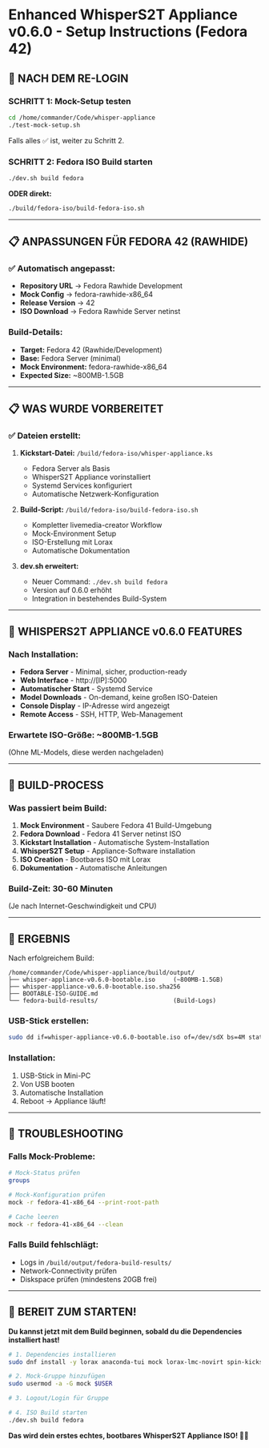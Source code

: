 # Enhanced WhisperS2T Appliance v0.6.0 - Setup Instructions (Fedora 42)

## 🎯 NACH DEM RE-LOGIN

### **SCHRITT 1: Mock-Setup testen**

```bash
cd /home/commander/Code/whisper-appliance
./test-mock-setup.sh
```

Falls alles ✅ ist, weiter zu Schritt 2.

### **SCHRITT 2: Fedora ISO Build starten**

```bash
./dev.sh build fedora
```

**ODER direkt:**

```bash
./build/fedora-iso/build-fedora-iso.sh
```

---

## 📋 ANPASSUNGEN FÜR FEDORA 42 (RAWHIDE)

### ✅ **Automatisch angepasst:**

- **Repository URL** → Fedora Rawhide Development
- **Mock Config** → fedora-rawhide-x86_64
- **Release Version** → 42
- **ISO Download** → Fedora Rawhide Server netinst

### **Build-Details:**
- **Target:** Fedora 42 (Rawhide/Development)
- **Base:** Fedora Server (minimal)
- **Mock Environment:** fedora-rawhide-x86_64
- **Expected Size:** ~800MB-1.5GB

---

## 📋 WAS WURDE VORBEREITET

### ✅ **Dateien erstellt:**

1. **Kickstart-Datei:** `/build/fedora-iso/whisper-appliance.ks`
   - Fedora Server als Basis
   - WhisperS2T Appliance vorinstalliert
   - Systemd Services konfiguriert
   - Automatische Netzwerk-Konfiguration

2. **Build-Script:** `/build/fedora-iso/build-fedora-iso.sh`
   - Kompletter livemedia-creator Workflow
   - Mock-Environment Setup
   - ISO-Erstellung mit Lorax
   - Automatische Dokumentation

3. **dev.sh erweitert:**
   - Neuer Command: `./dev.sh build fedora`
   - Version auf 0.6.0 erhöht
   - Integration in bestehendes Build-System

---

## 🎤 WHISPERS2T APPLIANCE v0.6.0 FEATURES

### **Nach Installation:**
- **Fedora Server** - Minimal, sicher, production-ready
- **Web Interface** - http://[IP]:5000
- **Automatischer Start** - Systemd Service
- **Model Downloads** - On-demand, keine großen ISO-Dateien
- **Console Display** - IP-Adresse wird angezeigt
- **Remote Access** - SSH, HTTP, Web-Management

### **Erwartete ISO-Größe:** ~800MB-1.5GB
(Ohne ML-Models, diese werden nachgeladen)

---

## 🚀 BUILD-PROCESS

### **Was passiert beim Build:**

1. **Mock Environment** - Saubere Fedora 41 Build-Umgebung
2. **Fedora Download** - Fedora 41 Server netinst ISO
3. **Kickstart Installation** - Automatische System-Installation
4. **WhisperS2T Setup** - Appliance-Software installation
5. **ISO Creation** - Bootbares ISO mit Lorax
6. **Dokumentation** - Automatische Anleitungen

### **Build-Zeit:** 30-60 Minuten
(Je nach Internet-Geschwindigkeit und CPU)

---

## 🎯 ERGEBNIS

Nach erfolgreichem Build:

```
/home/commander/Code/whisper-appliance/build/output/
├── whisper-appliance-v0.6.0-bootable.iso     (~800MB-1.5GB)
├── whisper-appliance-v0.6.0-bootable.iso.sha256
├── BOOTABLE-ISO-GUIDE.md
└── fedora-build-results/                     (Build-Logs)
```

### **USB-Stick erstellen:**
```bash
sudo dd if=whisper-appliance-v0.6.0-bootable.iso of=/dev/sdX bs=4M status=progress
```

### **Installation:**
1. USB-Stick in Mini-PC
2. Von USB booten
3. Automatische Installation
4. Reboot → Appliance läuft!

---

## 🔧 TROUBLESHOOTING

### **Falls Mock-Probleme:**
```bash
# Mock-Status prüfen
groups

# Mock-Konfiguration prüfen
mock -r fedora-41-x86_64 --print-root-path

# Cache leeren
mock -r fedora-41-x86_64 --clean
```

### **Falls Build fehlschlägt:**
- Logs in `/build/output/fedora-build-results/`
- Network-Connectivity prüfen
- Diskspace prüfen (mindestens 20GB frei)

---

## 🎉 BEREIT ZUM STARTEN!

**Du kannst jetzt mit dem Build beginnen, sobald du die Dependencies installiert hast!**

```bash
# 1. Dependencies installieren
sudo dnf install -y lorax anaconda-tui mock lorax-lmc-novirt spin-kickstarts

# 2. Mock-Gruppe hinzufügen
sudo usermod -a -G mock $USER

# 3. Logout/Login für Gruppe

# 4. ISO Build starten
./dev.sh build fedora
```

**Das wird dein erstes echtes, bootbares WhisperS2T Appliance ISO! 🎤✨**
